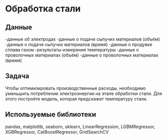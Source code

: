 # Обработка стали
## Данные
-данные об электродах
-данные о подаче сыпучих материалов (объём)
-данные о подаче сыпучих материалов (время)
-данные о продувке сплава газом
-результаты измерения температуры
-данные о проволочных материалах (объём)
-данные о проволочных материалах (время)
## Задача
Чтобы оптимизировать производственные расходы, необходимо уменьшить потребление электроэнергии на этапе обработки стали. Для этого постройте модель, которая предскажет температуру стали.
## Используемые библиотеки
pandas, matplotlib, seaborn, sklearn, LinearRegression, LGBMRegressor, XGBRegressor, CatBoostRegressor, GridSearchCV
